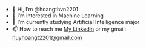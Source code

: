 - 👋 Hi, I’m @hoangthvn2201
- 👀 I’m interested in Machine Learning
- 🌱 I’m currently studying Artificial Intelligence major
- 📫 How to reach me [My Linkedin](https://www.linkedin.com/in/huyhoangt2004/) or my gmail: huyhoangt2201@gmail.com

<!---
hoangthvn2201/hoangthvn2201 is a ✨ special ✨ repository because its `README.md` (this file) appears on your GitHub profile.
You can click the Preview link to take a look at your changes.
--->
